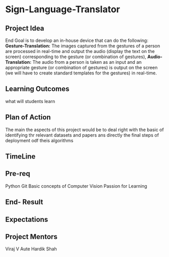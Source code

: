 # Sign-Language-Translator

## Project Idea
End Goal is to develop an in-house device that can do the following:
**Gesture-Translation:** The images captured from the gestures of a person are processed in real-time and output the audio (display the text on the screen) corresponding to the gesture (or combination of gestures),
**Audio-Translation:** The audio from a person is taken as an input and an appropriate gesture (or combination of gestures) is output on the screen (we will have to create standard templates for the gestures) in real-time.


## Learning Outcomes
 what will students learn

## Plan of Action

The main the aspects of this project would be to deal right with the basic of identifying thr  relevant datasets and papers ans directly the final steps of deployment odf theis algorithms 




## TimeLine


## Pre-req
 Python 
 Git
 Basic concepts of Computer Vision
 Passion for  Learning

## End- Result


## Expectations

## Project Mentors
Viraj V Aute
Hardik Shah

